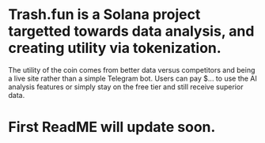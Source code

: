# Trash.fun is a Solana project targetted towards data analysis, and creating utility via tokenization.

The utility of the coin comes from better data versus competitors and being a live site rather than a simple Telegram bot. Users can pay $... to use the AI analysis features or simply stay on the free tier and still receive superior data.

# First ReadME will update soon.